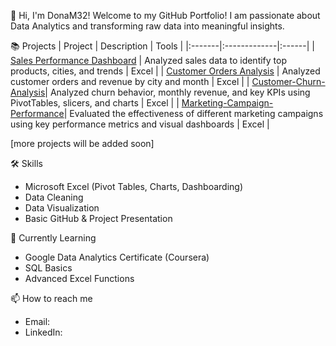 👋 Hi, I'm DonaM32!
Welcome to my GitHub Portfolio! I am passionate about Data Analytics and transforming raw data into meaningful insights.

📚 Projects
| Project | Description | Tools |
|:-------|:-------------|:------|
| [Sales Performance Dashboard](https://github.com/DonaM32/sales-performance-dashboard) | Analyzed sales data to identify top products, cities, and trends | Excel |
| [Customer Orders Analysis](https://github.com/DonaM32/customer-orders-analysis) | Analyzed customer orders and revenue by city and month | Excel |
| [Customer-Churn-Analysis](https://github.com/DonaM32/Customer-Churn-Analysis.git)| Analyzed churn behavior, monthly revenue, and key KPIs using PivotTables, slicers, and charts | Excel |
| [Marketing-Campaign-Performance](https://github.com/DonaM32/Marketing-Campaign-Performance-.git)| Evaluated the effectiveness of different marketing campaigns using key performance metrics and visual dashboards | Excel |

[more projects will be added soon]

🛠 Skills
* Microsoft Excel (Pivot Tables, Charts, Dashboarding)
* Data Cleaning
* Data Visualization
* Basic GitHub & Project Presentation

🌱 Currently Learning
* Google Data Analytics Certificate (Coursera)
* SQL Basics
* Advanced Excel Functions

📫 How to reach me
* Email: 
* LinkedIn: 
<!--
**DonaM32/DonaM32** is a ✨ _special_ ✨ repository because its `README.md` (this file) appears on your GitHub profile.

Here are some ideas to get you started:

- 🔭 I’m currently working on ...
- 🌱 I’m currently learning ...
- 👯 I’m looking to collaborate on ...
- 🤔 I’m looking for help with ...
- 💬 Ask me about ...
- 📫 How to reach me: ...
- 😄 Pronouns: ...
- ⚡ Fun fact: ...
-->
